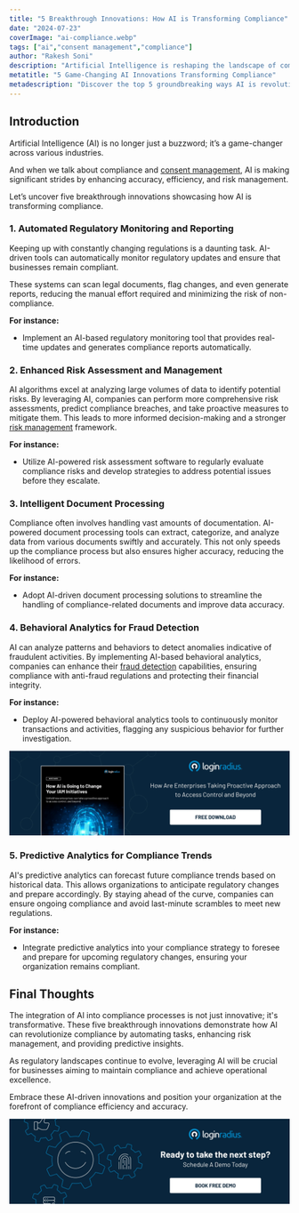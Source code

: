 ```yaml
---
title: "5 Breakthrough Innovations: How AI is Transforming Compliance"
date: "2024-07-23"
coverImage: "ai-compliance.webp"
tags: ["ai","consent management","compliance"]
author: "Rakesh Soni"
description: "Artificial Intelligence is reshaping the landscape of compliance with groundbreaking innovations. Here are five transformative ways AI is revolutionizing compliance, offering enhanced accuracy, efficiency, and risk management."
metatitle: "5 Game-Changing AI Innovations Transforming Compliance"
metadescription: "Discover the top 5 groundbreaking ways AI is revolutionizing compliance, enhancing accuracy, efficiency, and risk management in various industries."
---
```

## Introduction

Artificial Intelligence (AI) is no longer just a buzzword; it’s a game-changer across various industries. 

And when we talk about compliance  and [consent management](https://www.loginradius.com/consent-preference-management/), AI is making significant strides by enhancing accuracy, efficiency, and risk management. 

Let’s uncover five breakthrough innovations showcasing how AI is transforming compliance.

### 1. Automated Regulatory Monitoring and Reporting

Keeping up with constantly changing regulations is a daunting task. AI-driven tools can automatically monitor regulatory updates and ensure that businesses remain compliant. 

These systems can scan legal documents, flag changes, and even generate reports, reducing the manual effort required and minimizing the risk of non-compliance.

**For instance:**

* Implement an AI-based regulatory monitoring tool that provides real-time updates and generates compliance reports automatically.

### 2. Enhanced Risk Assessment and Management

AI algorithms excel at analyzing large volumes of data to identify potential risks. By leveraging AI, companies can perform more comprehensive risk assessments, predict compliance breaches, and take proactive measures to mitigate them. This leads to more informed decision-making and a stronger [risk management](https://www.loginradius.com/blog/identity/risk-management-with-holistic-apis/) framework.

**For instance:**

* Utilize AI-powered risk assessment software to regularly evaluate compliance risks and develop strategies to address potential issues before they escalate.

### 3. Intelligent Document Processing

Compliance often involves handling vast amounts of documentation. AI-powered document processing tools can extract, categorize, and analyze data from various documents swiftly and accurately. This not only speeds up the compliance process but also ensures higher accuracy, reducing the likelihood of errors.

**For instance:**

* Adopt AI-driven document processing solutions to streamline the handling of compliance-related documents and improve data accuracy.

### 4. Behavioral Analytics for Fraud Detection

AI can analyze patterns and behaviors to detect anomalies indicative of fraudulent activities. By implementing AI-based behavioral analytics, companies can enhance their [fraud detection](https://www.loginradius.com/account-data-security/) capabilities, ensuring compliance with anti-fraud regulations and protecting their financial integrity.

**For instance:**

* Deploy AI-powered behavioral analytics tools to continuously monitor transactions and activities, flagging any suspicious behavior for further investigation.

[![WP-ai-iam](WP-ai-iam.webp)](https://www.loginradius.com/resource/whitepaper/how-ai-change-iam-initiatives/)

### 5. Predictive Analytics for Compliance Trends

AI's predictive analytics can forecast future compliance trends based on historical data. This allows organizations to anticipate regulatory changes and prepare accordingly. By staying ahead of the curve, companies can ensure ongoing compliance and avoid last-minute scrambles to meet new regulations.

**For instance:**

* Integrate predictive analytics into your compliance strategy to foresee and prepare for upcoming regulatory changes, ensuring your organization remains compliant.

## Final Thoughts 

The integration of AI into compliance processes is not just innovative; it's transformative. These five breakthrough innovations demonstrate how AI can revolutionize compliance by automating tasks, enhancing risk management, and providing predictive insights. 

As regulatory landscapes continue to evolve, leveraging AI will be crucial for businesses aiming to maintain compliance and achieve operational excellence.

Embrace these AI-driven innovations and position your organization at the forefront of compliance efficiency and accuracy.

[![book-a-free-demo-loginradius](../../assets/book-a-demo-loginradius.webp)](https://www.loginradius.com/contact-us?utm_source=blog&utm_medium=web&utm_campaign=ai-innovations-transforming-compliance)